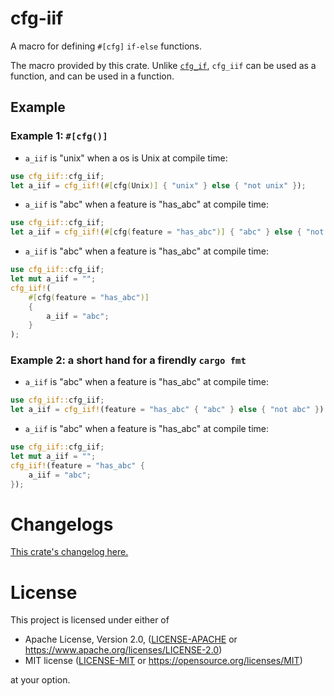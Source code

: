 # cfg-iif

A macro for defining `#[cfg]` `if-else` functions.

The macro provided by this crate.
Unlike [`cfg_if`](https://crates.io/crates/cfg-if),
`cfg_iif` can be used as a function, and can be used in a function.

## Example

### Example 1: `#[cfg()]`

- `a_iif` is "unix" when a os is Unix at compile time:
```rust
use cfg_iif::cfg_iif;
let a_iif = cfg_iif!(#[cfg(Unix)] { "unix" } else { "not unix" });
```

- `a_iif` is "abc" when a feature is "has_abc" at compile time:
```rust
use cfg_iif::cfg_iif;
let a_iif = cfg_iif!(#[cfg(feature = "has_abc")] { "abc" } else { "not abc" });
```

- `a_iif` is "abc" when a feature is "has_abc" at compile time:
```rust
use cfg_iif::cfg_iif;
let mut a_iif = "";
cfg_iif!(
    #[cfg(feature = "has_abc")]
    {
        a_iif = "abc";
    }
);
```

### Example 2: a short hand for a firendly `cargo fmt`

- `a_iif` is "abc" when a feature is "has_abc" at compile time:
```rust
use cfg_iif::cfg_iif;
let a_iif = cfg_iif!(feature = "has_abc" { "abc" } else { "not abc" });
```

- `a_iif` is "abc" when a feature is "has_abc" at compile time:
```rust
use cfg_iif::cfg_iif;
let mut a_iif = "";
cfg_iif!(feature = "has_abc" {
    a_iif = "abc";
});
```


# Changelogs

[This crate's changelog here.](https://github.com/aki-akaguma/cfg-iif/blob/main/CHANGELOG.md)

# License

This project is licensed under either of

 * Apache License, Version 2.0, ([LICENSE-APACHE](LICENSE-APACHE) or
   https://www.apache.org/licenses/LICENSE-2.0)
 * MIT license ([LICENSE-MIT](LICENSE-MIT) or
   https://opensource.org/licenses/MIT)

at your option.
